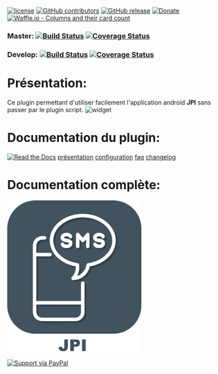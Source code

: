 
[![license](https://img.shields.io/github/license/plugin-jpi/plugin-template.svg)](./LICENSE) [![GitHub contributors](https://img.shields.io/github/contributors/plugin-jpi/plugin-template.svg)](../../graphs/contributors) [![GitHub release](https://img.shields.io/github/release/plugin-jpi/plugin-template.svg)](../../releases) [![Donate](https://img.shields.io/badge/Donate-PayPal-green.svg)](https://www.paypal.me/_USERNAME) [![Waffle.io - Columns and their card count](https://badge.waffle.io/plugin-jpi/plugin-template.svg?columns=all)](https://waffle.io/plugin-jpi/plugin-template)

### Master: [![Build Status](https://travis-ci.org/plugin-jpi/plugin-template.svg?branch=master)](https://travis-ci.org/plugin-jpi/plugin-template)  [![Coverage Status](https://coveralls.io/repos/github/plugin-jpi/plugin-template/badge.svg?branch=master)](https://coveralls.io/github/plugin-jpi/plugin-template?branch=master)

### Develop: [![Build Status](https://travis-ci.org/plugin-jpi/plugin-template.svg?branch=develop)](https://travis-ci.org/plugin-jpi/plugin-template)  [![Coverage Status](https://coveralls.io/repos/github/plugin-jpi/plugin-template/badge.svg?branch=develop)](https://coveralls.io/github/plugin-jpi/plugin-template?branch=develop)

# Présentation:

Ce plugin permettant d'utiliser facilement l'application android **JPI** sans passer par le plugin script.
![widget](../images/widget.png)

# Documentation du plugin:
[![Read the Docs](https://img.shields.io/readthedocs/pip.svg)](docs/fr_FR/presentation.md)
[présentation](docs/fr_FR/presentation.md) [configuration](docs/fr_FR/configuration.md) [faq](docs/fr_FR/faq.md) [changelog](docs/fr_FR/changelog.md)

# Documentation complète:

[![Read the Docs](plugin_info/JPI_icon.png)](https://plugin-jpi.github.io/plugin-jpi)


[![Support via PayPal](https://cdn.rawgit.com/twolfson/paypal-github-button/1.0.0/dist/button.svg)](https://www.paypal.me/jmz84/)

